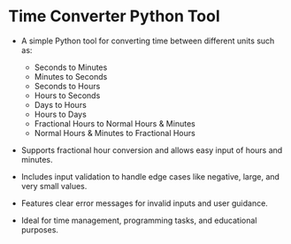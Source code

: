 # Time Converter Python Tool

- A simple Python tool for converting time between different units such as:
  - Seconds to Minutes
  - Minutes to Seconds
  - Seconds to Hours
  - Hours to Seconds
  - Days to Hours
  - Hours to Days
  - Fractional Hours to Normal Hours & Minutes
  - Normal Hours & Minutes to Fractional Hours

- Supports fractional hour conversion and allows easy input of hours and minutes.
- Includes input validation to handle edge cases like negative, large, and very small values.
- Features clear error messages for invalid inputs and user guidance.
- Ideal for time management, programming tasks, and educational purposes.
